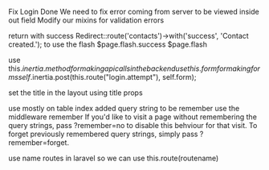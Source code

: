 Fix Login Done
We need to fix error coming from server to be viewed inside out field
Modify our mixins for validation errors

return with success
Redirect::route('contacts')->with('success', 'Contact created.');
to use the flash
$page.flash.success
$page.flash

use this.$inertia.method for making api calls in the backend
use this.form for making forms
self.$inertia.post(this.route("login.attempt"), self.form);

set the title in the layout using title props

use mostly on table index
added query string to be remember
use the middleware remember
If you'd like to visit a page without remembering the query strings, pass ?remember=no to disable this behviour for that visit.
To forget previously remembered query strings, simply pass ?remember=forget.

use name routes in laravel so we can use this.route(routename)
